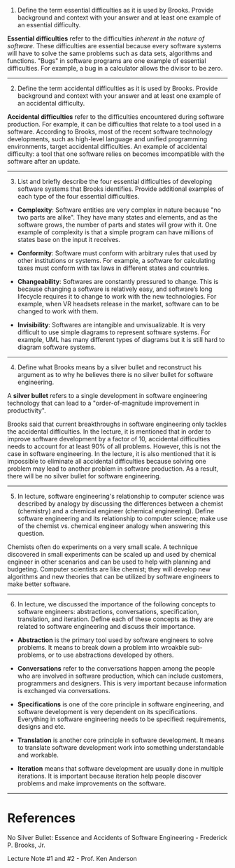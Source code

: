 1. Define the term essential difficulties as it is used by Brooks. Provide background and context with your answer and at least one example of an essential difficulty.

  **Essential difficulties** refer to the difficulties *inherent in the nature of software*. These difficulties are essential because every software systems will have to solve the same problems such as data sets, algorithms and functions. "Bugs" in software programs are one example of essential difficulties. For example, a bug in a calculator allows the divisor to be zero. 

---

2. Define the term accidental difficulties as it is used by Brooks. Provide background and context with your answer and at least one example of an accidental difficulty.

  **Accidental difficulties** refer to the difficulties encountered during software production. For example, it can be difficulties that relate to a tool used in a software. According to Brooks, most of the recent software technology developments, such as high-level language and unified programming environments, target accidental difficulties. An example of accidental difficulty: a tool that one software relies on becomes imcompatible with the software after an update.

---

3. List and briefly describe the four essential difficulties of developing software systems that Brooks identifies. Provide additional examples of each type of the four essential difficulties.

* **Complexity**: Software entities are very complex in nature because "no two parts are alike". They have many states and elements, and as the software grows, the number of parts and states will grow with it. One example of complexity is that a simple program can have millions of states base on the input it receives.

* **Conformity**: Software must conform with arbitrary rules that used by other institutions or systems. For example, a software for calculating taxes must conform with tax laws in different states and countries.

* **Changeability**: Softwares are constantly pressured to change. This is because changing a software is relatively easy, and software’s long lifecycle requires it to change to work with the new technologies. For example, when VR headsets release in the market, software can to be changed to work with them.

* **Invisibility**: Softwares are intangible and unvisualizable. It is very difficult to use simple diagrams to represent software systems. For example, UML has many different types of diagrams but it is still hard to diagram software systems. 

---

4. Define what Brooks means by a silver bullet and reconstruct his argument as to why he believes there is no silver bullet for software engineering.

  A **silver bullet** refers to a single development in software engineering technology that can lead to a "order-of-magnitude improvement in productivity".

  Brooks said that current breakthroughs in software engineering only tackles the accidental difficulties. In the lecture, it is mentioned that in order to improve software development by a factor of 10, accidental difficulties needs to account for at least 90% of all problems. However, this is not the case in software engineering. In the lecture, it is also mentioned that it is impossible to eliminate all accidental difficulties because solving one problem may lead to another problem in software production. As a result, there will be no silver bullet for software engineering.

---

5. In lecture, software engineering's relationship to computer science was described by analogy by discussing the differences between a chemist (chemistry) and a chemical engineer (chemical engineering). Define software engineering and its relationship to computer science; make use of the chemist vs. chemical engineer analogy when answering this question.

  Chemists often do experiments on a very small scale. A technique discovered in small experiments can be scaled up and used by chemical engineer in other scenarios and can be used to help with planning and budgeting. Computer scientists are like chemist; they will develop new algorithms and new theories that can be utilized by software engineers to make better software.

---

6. In lecture, we discussed the importance of the following concepts to software engineers: abstractions, conversations, specification, translation, and iteration. Define each of these concepts as they are related to software engineering and discuss their importance.

* **Abstraction** is the primary tool used by software engineers to solve problems. It means to break down a problem into wroakble sub-problems, or to use abstractions developed by others.

* **Conversations** refer to the conversations happen among the people who are involved in software production, which can include customers, programmers and designers. This is very important because information is exchanged via conversations.

* **Specifications** is one of the core principle in software engineering, and software development is very dependent on its specifications. Everything in software engineering needs to be specified: requirements, designs and etc. 

* **Translation** is another core principle in software development. It means to translate software development work into something understandable and workable. 

* **Iteration** means that software development are usually done in multiple iterations. It is important because iteration help people discover problems and make improvements on the software.

---
# References

No Silver Bullet: Essence and Accidents of Software Engineering - Frederick P. Brooks, Jr.

Lecture Note #1 and #2 - Prof. Ken Anderson
